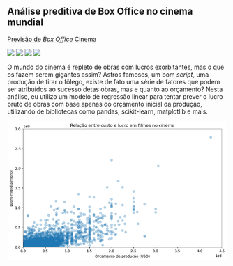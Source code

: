## Análise preditiva de Box Office no cinema mundial

[Previsão de *Box Office* Cinema](https://mooncake-jp.github.io/portfolio_pages/box_offce_regressao_linear/linear_regression.html)<br>

[![](https://img.shields.io/badge/Jupyter-Abrir%20Notebook-orange?logo=Jupyter)](https://github.com/mooncake-jp/analise_box_office_cinema/blob/328da939c2074512261f0ad53ee51e9ae7f07775/linear_regression.ipynb)
![](https://img.shields.io/badge/Python-Analise-green?logo=python)
![](https://img.shields.io/badge/Pandas-Analise-blue?logo=pandas)
![](https://img.shields.io/badge/Scikit--Learn-Machine%20Learning-orange?logo=scikit-learn)

O mundo do cinema é repleto de obras com lucros exorbitantes, mas o que os fazem serem gigantes assim? Astros famosos, um bom *script*, uma produção de tirar o fôlego, existe de fato uma série de fatores que podem ser atribuídos ao sucesso detas obras, mas e quanto ao orçamento? Nesta análise, eu utilizo um modelo de regressão linear para tentar prever o lucro bruto de obras com base apenas do orçamento inicial da produção, utilizando de bibliotecas como pandas, scikit-learn, matplotlib e mais.


<img src="https://github.com/mooncake-jp/mooncake-jp.github.io/blob/master/portfolio_pages/box_offce_regressao_linear/regressao-linear-box-office.png?raw=true"/><br>
